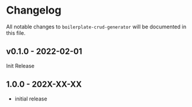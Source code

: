 # Changelog

All notable changes to `boilerplate-crud-generator` will be documented in this file.

## v0.1.0 - 2022-02-01

Init Release

## 1.0.0 - 202X-XX-XX

- initial release
